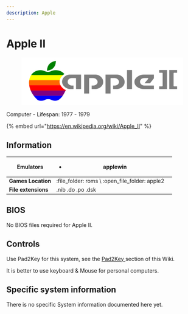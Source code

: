 ```yaml
---
description: Apple
---
```


# Apple II

<figure><img src="https://raw.githubusercontent.com/fabricecaruso/es-theme-carbon/52ff37c9e265587d006945a2ba695b5a962b3a3d/art/logos/apple2.svg" alt=""><figcaption></figcaption></figure>

Computer - Lifespan: 1977 - 1979

{% embed url="https://en.wikipedia.org/wiki/Apple_II" %}

## Information

| **Emulators**       | <ul><li>applewin</li></ul>                        |   |
| ------------------- | ------------------------------------------------- | - |
| **Games Location**  | :file\_folder: roms \ :open\_file\_folder: apple2 |   |
| **File extensions** | .nib .do .po .dsk                                 |   |

## BIOS

No BIOS files required for Apple II.

## Controls

Use Pad2Key for this system, see the [Pad2Key ](../../../controllers/pad2key.md)section of this Wiki.

It is better to use keyboard & Mouse for personal computers.

## Specific system information

There is no specific System information documented here yet.
